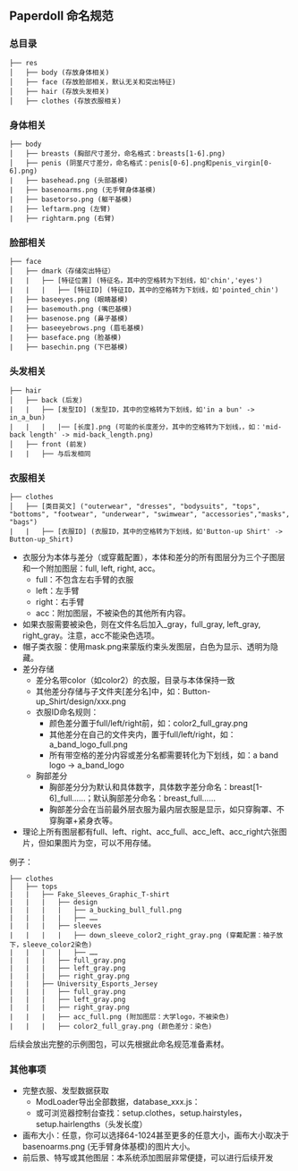 ## Paperdoll 命名规范

### 总目录
```text
├── res
│   ├── body (存放身体相关)
│   ├── face (存放脸部相关，默认无关和突出特征)
│   ├── hair (存放头发相关)
│   ├── clothes (存放衣服相关)
```

### 身体相关
```text
├── body
│   ├── breasts (胸部尺寸差分，命名格式：breasts[1-6].png)
│   ├── penis (阴茎尺寸差分，命名格式：penis[0-6].png和penis_virgin[0-6].png)
|   ├── basehead.png (头部基模)
|   ├── basenoarms.png (无手臂身体基模)
|   ├── basetorso.png (躯干基模)
|   ├── leftarm.png (左臂)
|   ├── rightarm.png (右臂)
```

### 脸部相关
```text
├── face
│   ├── dmark（存储突出特征）
|   |   ├── [特征位置] (特征名，其中的空格转为下划线，如'chin','eyes')
|   |   |   ├── [特征ID] (特征ID，其中的空格转为下划线，如'pointed_chin')
|   ├── baseeyes.png (眼睛基模)
|   ├── basemouth.png (嘴巴基模)
|   ├── basenose.png (鼻子基模)
|   ├── baseeyebrows.png (眉毛基模)
|   ├── baseface.png (脸基模)
|   ├── basechin.png (下巴基模)
```

### 头发相关
```text
├── hair
│   ├── back (后发)
|   |   ├── [发型ID] (发型ID，其中的空格转为下划线，如'in a bun' -> in_a_bun)
|   |   |   |── [长度].png (可能的长度差分，其中的空格转为下划线，，如：'mid-back length' -> mid-back_length.png)
│   ├── front (前发)
|   |   ├── 与后发相同
```

### 衣服相关
```text
├── clothes
│   ├── [类目英文] ("outerwear", "dresses", "bodysuits", "tops", "bottoms", "footwear", "underwear", "swimwear", "accessories","masks", "bags")
|   |   ├── [衣服ID] (衣服ID，其中的空格转为下划线，如'Button-up Shirt' -> Button-up_Shirt)
```
- 衣服分为本体与差分（或穿戴配置），本体和差分的所有图层分为三个子图层和一个附加图层：full, left, right, acc。
    - full：不包含左右手臂的衣服
    - left：左手臂
    - right：右手臂
    - acc：附加图层，不被染色的其他所有内容。
- 如果衣服需要被染色，则在文件名后加入_gray，full_gray, left_gray, right_gray。注意，acc不能染色选项。
- 帽子类衣服：使用mask.png来蒙版约束头发图层，白色为显示、透明为隐藏。
- 差分存储
    - 差分名带color（如color2）的衣服，目录与本体保持一致
    - 其他差分存储与子文件夹[差分名]中，如：Button-up_Shirt/design/xxx.png
    - 衣服ID命名规则：
        - 颜色差分置于full/left/right前，如：color2_full_gray.png
        - 其他差分在自己的文件夹内，置于full/left/right，如：a_band_logo_full.png
        - 所有带空格的差分内容或差分名都需要转化为下划线，如：a band logo -> a_band_logo
    - 胸部差分
        - 胸部差分分为默认和具体数字，具体数字差分命名：breast[1-6]_full……；默认胸部差分命名：breast_full……
        - 胸部差分会在当前最外层衣服为最内层衣服是显示，如只穿胸罩、不穿胸罩+紧身衣等。
- 理论上所有图层都有full、left、right、acc_full、acc_left、acc_right六张图片，但如果图片为空，可以不用存储。

例子：
```text
├── clothes
│   ├── tops
|   |   ├── Fake_Sleeves_Graphic_T-shirt
|   |   |   ├── design
|   |   |   |   ├── a_bucking_bull_full.png
|   |   |   |   ├── ……
|   |   |   ├── sleeves
|   |   |   |   ├── down_sleeve_color2_right_gray.png (穿戴配置：袖子放下，sleeve_color2染色)
|   |   |   |   ├── ……
|   |   |   ├── full_gray.png
|   |   |   ├── left_gray.png
|   |   |   ├── right_gray.png
|   |   ├── University_Esports_Jersey
|   |   |   ├── full_gray.png
|   |   |   ├── left_gray.png
|   |   |   ├── right_gray.png
|   |   |   ├── acc_full.png (附加图层：大学logo，不被染色)
|   |   |   ├── color2_full_gray.png (颜色差分：染色)
```

后续会放出完整的示例图包，可以先根据此命名规范准备素材。

### 其他事项
- 完整衣服、发型数据获取
    - ModLoader导出全部数据，database_xxx.js：
    - 或可浏览器控制台查找：setup.clothes，setup.hairstyles，setup.hairlengths（头发长度）
- 画布大小：任意，你可以选择64-1024甚至更多的任意大小，画布大小取决于basenoarms.png (无手臂身体基模)的图片大小。
- 前后景、特写或其他图层：本系统添加图层非常便捷，可以进行后续开发